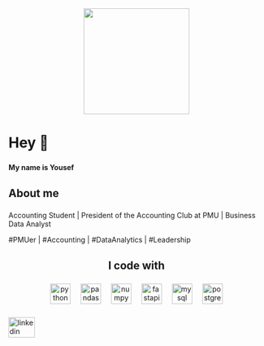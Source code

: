 <div align="center">
  <img height="208" src="https://media.giphy.com/media/v1.Y2lkPTc5MGI3NjExZWJ4bXZieWQ5YXpsbDdkYWwyMThlNXNndno0OXp3eWNweHF6MXV3cSZlcD12MV9naWZzX3NlYXJjaCZjdD1n/SEWEmCymjv8XDbsb8I/giphy.gif"  />
</div>

###

<h1 align="left">Hey 👋</h1>

###

<h4 align="left">My name is Yousef</h4>

###

<h2 align="left">About me</h2>

###

<p align="left"> Accounting Student | President of the Accounting Club at PMU | Business Data Analyst


#PMUer | #Accounting | #DataAnalytics | #Leadership</p>

###

<h2 align="center">I code with</h2>

###

<div align="center">
  <img src="https://cdn.jsdelivr.net/gh/devicons/devicon/icons/python/python-original.svg" height="40" alt="python logo"  />
  <img width="12" />
  <img src="https://cdn.jsdelivr.net/gh/devicons/devicon/icons/pandas/pandas-original.svg" height="40" alt="pandas logo"  />
  <img width="12" />
  <img src="https://cdn.jsdelivr.net/gh/devicons/devicon/icons/numpy/numpy-original.svg" height="40" alt="numpy logo"  />
  <img width="12" />
  <img src="https://cdn.jsdelivr.net/gh/devicons/devicon/icons/fastapi/fastapi-original.svg" height="40" alt="fastapi logo"  />
  <img width="12" />
  <img src="https://cdn.jsdelivr.net/gh/devicons/devicon/icons/mysql/mysql-original.svg" height="40" alt="mysql logo"  />
  <img width="12" />
  <img src="https://cdn.jsdelivr.net/gh/devicons/devicon/icons/postgresql/postgresql-original.svg" height="40" alt="postgresql logo"  />
</div>

###

<div align="left">
  <a href="https://www.linkedin.com/in/yousefalsiddiq?lipi=urn%3Ali%3Apage%3Ad_flagship3_profile_view_base_contact_details%3BAzSSIGBAR2y08mrOyC%2BLwg%3D%3D" target="_blank">
    <img src="https://raw.githubusercontent.com/maurodesouza/profile-readme-generator/master/src/assets/icons/social/linkedin/default.svg" width="52" height="40" alt="linkedin logo"  />
  </a>
</div>

###
